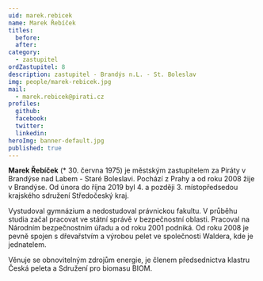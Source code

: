 ```yaml
---
uid: marek.rebicek
name: Marek Řebíček
titles:
  before:
  after:
category:
  - zastupitel
ordZastupitel: 8
description: zastupitel - Brandýs n.L. - St. Boleslav
img: people/marek-rebicek.jpg
mail:
  - marek.rebicek@pirati.cz
profiles:
  github:
  facebook:
  twitter:
  linkedin:
heroImg: banner-default.jpg
published: true
---
```


**Marek Řebíček** (* 30. června 1975) je městským zastupitelem za Piráty v Brandýse nad Labem - Staré Boleslavi. Pochází z Prahy a od roku 2008 žije v Brandýse. Od února do října 2019 byl 4. a později 3. místopředsedou krajského sdružení Středočeský kraj.

Vystudoval gymnázium a nedostudoval právnickou fakultu. V průběhu studia začal pracovat ve státní správě v bezpečnostní oblasti. Pracoval na Národním bezpečnostním úřadu a od roku 2001 podniká. Od roku 2008 je pevně spojen s dřevařstvím a výrobou pelet ve společnosti Waldera, kde je jednatelem.

Věnuje se obnovitelným zdrojům energie, je členem předsednictva klastru Česká peleta a Sdružení pro biomasu BIOM.

